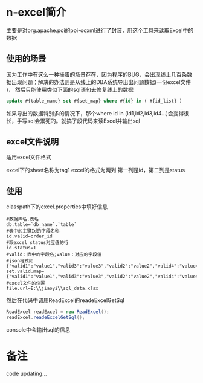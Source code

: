 # n-excel简介

主要是对org.apache.poi的poi-ooxml进行了封装，用这个工具来读取Excel中的数据

## 使用的场景

因为工作中有这么一种操蛋的场景存在，因为程序的BUG，会出现线上几百条数据出现问题；解决的办法则是从线上的DBA系统导出出问题数据(一份excel文件 )，
然后只能使用类似下面的sql语句去修复线上的数据
```sql
update #{table_name} set #{set_map} where #{id} in ( #{id_list} )
```
如果导出的数据特别多的情况下，那个where id in (id1,id2,id3,id4...)会变得很长，手写sql会累死的。就搞了段代码来读Excel并输出sql

## excel文件说明

适用excel文件格式

excel下的sheet名称为tag1
excel的格式为两列
第一列是id，第二列是status

## 使用

classpath下的excel.properties中填好信息

```
#数据库名.表名
db.table=`db_name`.`table`
#表中的主键Id的字段名称
id.valid=order_id
#取excel status对应值的行
id.status=1
#valid：表中的字段名;value：对应的字段值
#json格式如 {"valid1":"value1","valid3":"value3","valid2":"value2","valid4":"value4"}
set.valid.map={"valid1":"value1","valid3":"value3","valid2":"value2","valid4":"value4"}
#excel文件的位置
file.url=E:\\jiaoyi\\sql_data.xlsx
```

然后在代码中调用ReadExcel的readeExcelGetSql
```java
ReadExcel readExcel = new ReadExcel();
readExcel.readeExcelGetSql();
```

console中会输出sql的信息

# 备注
code updating...
